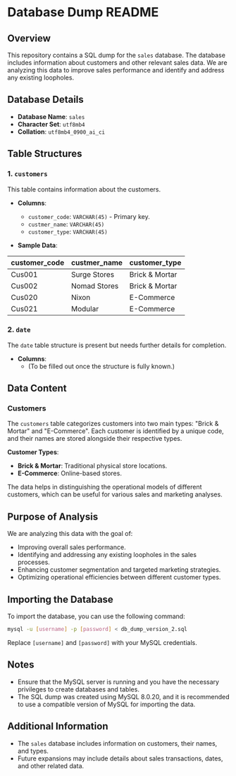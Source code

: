 # Database Dump README

## Overview

This repository contains a SQL dump for the `sales` database. The database includes information about customers and other relevant sales data. We are analyzing this data to improve sales performance and identify and address any existing loopholes.

## Database Details

- **Database Name**: `sales`
- **Character Set**: `utf8mb4`
- **Collation**: `utf8mb4_0900_ai_ci`

## Table Structures

### 1. `customers`

This table contains information about the customers.

- **Columns**:
  - `customer_code`: `VARCHAR(45)` - Primary key.
  - `custmer_name`: `VARCHAR(45)`
  - `customer_type`: `VARCHAR(45)`

- **Sample Data**:

| customer_code | custmer_name             | customer_type  |
|---------------|--------------------------|----------------|
| Cus001        | Surge Stores             | Brick & Mortar |
| Cus002        | Nomad Stores             | Brick & Mortar |
| Cus020        | Nixon                    | E-Commerce     |
| Cus021        | Modular                  | E-Commerce     |

### 2. `date`

The `date` table structure is present but needs further details for completion.

- **Columns**:
  - (To be filled out once the structure is fully known.)

## Data Content

### Customers

The `customers` table categorizes customers into two main types: "Brick & Mortar" and "E-Commerce". Each customer is identified by a unique code, and their names are stored alongside their respective types.

**Customer Types**:
- **Brick & Mortar**: Traditional physical store locations.
- **E-Commerce**: Online-based stores.

The data helps in distinguishing the operational models of different customers, which can be useful for various sales and marketing analyses.

## Purpose of Analysis

We are analyzing this data with the goal of:
- Improving overall sales performance.
- Identifying and addressing any existing loopholes in the sales processes.
- Enhancing customer segmentation and targeted marketing strategies.
- Optimizing operational efficiencies between different customer types.

## Importing the Database

To import the database, you can use the following command:

```sh
mysql -u [username] -p [password] < db_dump_version_2.sql
```

Replace `[username]` and `[password]` with your MySQL credentials.

## Notes

- Ensure that the MySQL server is running and you have the necessary privileges to create databases and tables.
- The SQL dump was created using MySQL 8.0.20, and it is recommended to use a compatible version of MySQL for importing the data.

## Additional Information

- The `sales` database includes information on customers, their names, and types.
- Future expansions may include details about sales transactions, dates, and other related data.
